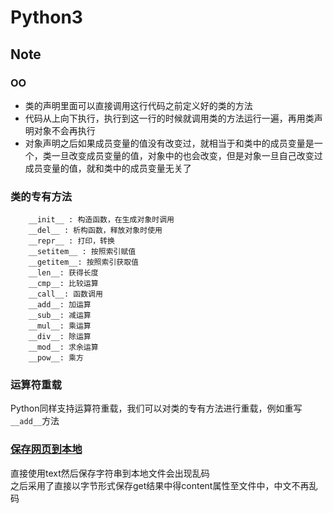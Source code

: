 # Python3

## Note

### OO

- 类的声明里面可以直接调用这行代码之前定义好的类的方法
- 代码从上向下执行，执行到这一行的时候就调用类的方法运行一遍，再用类声明对象不会再执行
- 对象声明之后如果成员变量的值没有改变过，就相当于和类中的成员变量是一个，类一旦改变成员变量的值，对象中的也会改变，但是对象一旦自己改变过成员变量的值，就和类中的成员变量无关了

### 类的专有方法

```
    __init__ : 构造函数，在生成对象时调用
    __del__ : 析构函数，释放对象时使用
    __repr__ : 打印，转换
    __setitem__ : 按照索引赋值
    __getitem__: 按照索引获取值
    __len__: 获得长度
    __cmp__: 比较运算
    __call__: 函数调用
    __add__: 加运算
    __sub__: 减运算
    __mul__: 乘运算
    __div__: 除运算
    __mod__: 求余运算
    __pow__: 乘方
```

### 运算符重载

Python同样支持运算符重载，我们可以对类的专有方法进行重载，例如重写`__add__`方法

### [保存网页到本地](https://blog.csdn.net/chaowanghn/article/details/54889835)

直接使用text然后保存字符串到本地文件会出现乱码  
之后采用了直接以字节形式保存get结果中得content属性至文件中，中文不再乱码